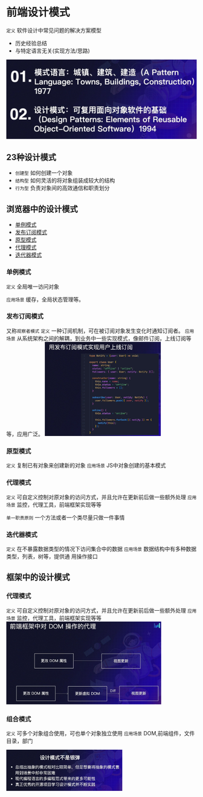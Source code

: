 # 前端设计模式

`定义`
软件设计中常见问题的解决方案模型
- 历史经验总结
- 与特定语言无关(实现方法/思路)


<img src="./img/设计模式.assets/两本书.jpg" style="zoom:50%">


## 23种设计模式
- `创建型` 如何创建一个对象
- `结构型` 如何灵活的将对象组装成较大的结构
- `行为型` 负责对象间的高效通信和职责划分

## 浏览器中的设计模式
- [单例模式](#单例模式)
- [发布订阅模式](#发布订阅模式)
- [原型模式](#原型模式)
- [代理模式](#代理模式)
- [迭代器模式](#迭代器模式)


### 单例模式
`定义` 
全局唯一访问对象

`应用场景` 
缓存，全局状态管理等。




### 发布订阅模式
又称`观察者模式`
`定义`
一种订阅机制，可在被订阅对象发生变化时通知订阅者。
`应用场景`
从系统架构之间的解耦，到业务中一些实现模式，像邮件订阅，上线订阅等等，应用广泛。
<img src="./img/设计模式.assets/发布订阅-用户上线通知订阅.jpg" style="zoom:30%">


### 原型模式
`定义`
复制已有对象来创建新的对象
`应用场景`
JS中对象创建的基本模式

### 代理模式
`定义`
可自定义控制对原对象的访问方式，并且允许在更新前后做一些额外处理
`应用场景`
监控，代理工具，前端框架实现等等

`单一职责原则`
一个方法或者一个类尽量只做一件事情

### 迭代器模式
`定义`
在不暴露数据类型的情况下访问集合中的数据
`应用场景`
数据结构中有多种数据类型，列表，树等，提供通
用操作接口

## 框架中的设计模式
### 代理模式
`定义`
可自定义控制对原对象的访问方式，并且允许在更新前后做一些额外处理
`应用场景`
监控，代理工具，前端框架实现等等
<img src="./img/设计模式.assets/前端框架对DOM操作的代理.jpg" style="zoom:40%">

### 组合模式
`定义`
可多个对象组合使用，可也单个对象独立使用
`应用场景`
DOM,前端组件，文件目录，部门

<img src="./img/设计模式.assets/设计模式思考.jpg" style="zoom:30%">
